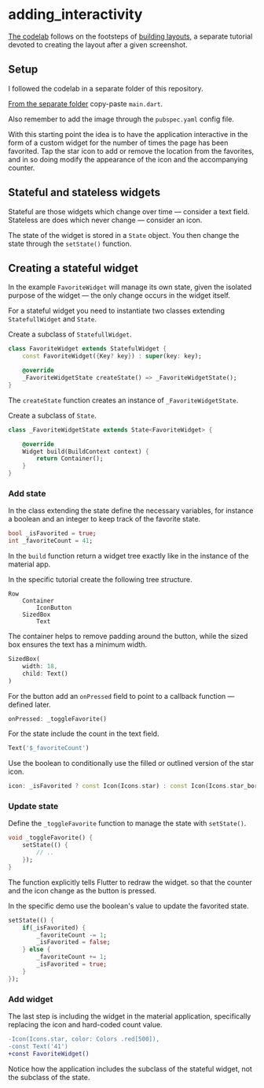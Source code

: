 # adding_interactivity

[The codelab](https://docs.flutter.dev/development/ui/interactive) follows on the footsteps of [building layouts](https://docs.flutter.dev/development/ui/layout/tutorial), a separate tutorial devoted to creating the layout after a given screenshot.

## Setup

I followed the codelab in a separate folder of this repository.

[From the separate folder](https://github.com/borntofrappe/flutter-dev/tree/master/building_layouts) copy-paste `main.dart`.

Also remember to add the image through the `pubspec.yaml` config file.

With this starting point the idea is to have the application interactive in the form of a custom widget for the number of times the page has been favorited. Tap the star icon to add or remove the location from the favorites, and in so doing modify the appearance of the icon and the accompanying counter.

## Stateful and stateless widgets

Stateful are those widgets which change over time — consider a text field. Stateless are does which never change — consider an icon.

The state of the widget is stored in a `State` object. You then change the state through the `setState()` function.

## Creating a stateful widget

In the example `FavoriteWidget` will manage its own state, given the isolated purpose of the widget — the only change occurs in the widget itself.

For a stateful widget you need to instantiate two classes extending `StatefullWidget` and `State`.

Create a subclass of `StatefullWidget`.

```dart
class FavoriteWidget extends StatefulWidget {
    const FavoriteWidget({Key? key}) : super(key: key);

    @override
    _FavoriteWidgetState createState() => _FavoriteWidgetState();
}
```

The `createState` function creates an instance of `_FavoriteWidgetState`.

Create a subclass of `State`.

```dart
class _FavoriteWidgetState extends State<FavoriteWidget> {

    @override
    Widget build(BuildContext context) {
        return Container();
    }
}
```

### Add state

In the class extending the state define the necessary variables, for instance a boolean and an integer to keep track of the favorite state.

```dart
bool _isFavorited = true;
int _favoriteCount = 41;
```

In the `build` function return a widget tree exactly like in the instance of the material app.

In the specific tutorial create the following tree structure.

```text
Row
    Container
        IconButton
    SizedBox
        Text
```

The container helps to remove padding around the button, while the sized box ensures the text has a minimum width.

```dart
SizedBox(
    width: 18,
    child: Text()
)
```

For the button add an `onPressed` field to point to a callback function — defined later.

```dart
onPressed: _toggleFavorite()
```

For the state include the count in the text field.

```dart
Text('$_favoriteCount')
```

Use the boolean to conditionally use the filled or outlined version of the star icon.

```dart
icon: _isFavorited ? const Icon(Icons.star) : const Icon(Icons.star_border)
```

### Update state

Define the `_toggleFavorite` function to manage the state with `setState()`.

```dart
void _toggleFavorite() {
    setState(() {
        // ..
    });
}
```

The function explicitly tells Flutter to redraw the widget. so that the counter and the icon change as the button is pressed.

In the specific demo use the boolean's value to update the favorited state.

```dart
setState(() {
    if(_isFavorited) {
        _favoriteCount -= 1;
        _isFavorited = false;
    } else {
        _favoriteCount += 1;
        _isFavorited = true;
    }
});
```

### Add widget

The last step is including the widget in the material application, specifically replacing the icon and hard-coded count value.

```diff
-Icon(Icons.star, color: Colors .red[500]),
-const Text('41')
+const FavoriteWidget()
```

Notice how the application includes the subclass of the stateful widget, not the subclass of the state.
